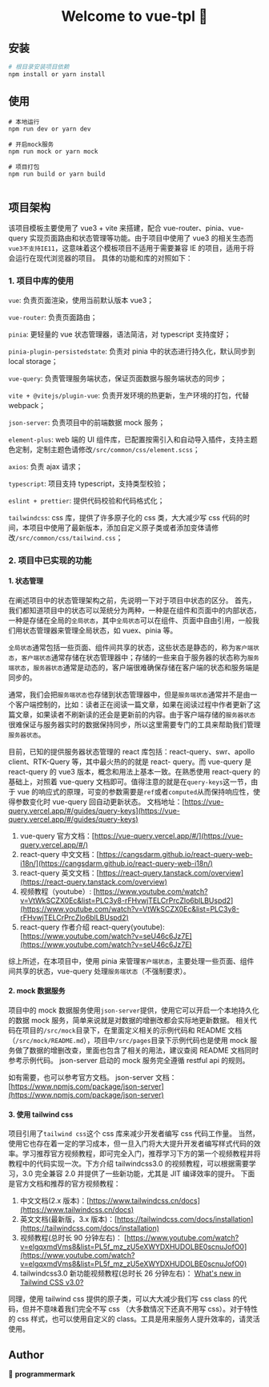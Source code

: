 <h1 align="center">Welcome to vue-tpl 👋</h1>

## 安装

```sh
# 根目录安装项目依赖
npm install or yarn install
```

## 使用

```
# 本地运行
npm run dev or yarn dev

# 开启mock服务
npm run mock or yarn mock

# 项目打包
npm run build or yarn build


```

## 项目架构

该项目模板主要使用了 vue3 + vite 来搭建，配合 vue-router、pinia、vue-query 实现页面路由和状态管理等功能。由于项目中使用了 vue3 的相关生态而`vue3不支持IE11`，这意味着这个模板项目不适用于需要兼容 IE 的项目，适用于将会运行在现代浏览器的项目。 具体的功能和库的对照如下：

### 1. 项目中库的使用

`vue`: 负责页面渲染，使用当前默认版本 vue3；

`vue-router`: 负责页面路由；

`pinia`: 更轻量的 vue 状态管理器，语法简洁，对 typescript 支持度好；

`pinia-plugin-persistedstate`: 负责对 pinia 中的状态进行持久化，默认同步到 local storage；

`vue-query`: 负责管理服务端状态，保证页面数据与服务端状态的同步；

`vite + @vitejs/plugin-vue`: 负责开发环境的热更新，生产环境的打包，代替 webpack；

`json-server`: 负责项目中的前端数据 mock 服务；

`element-plus`: web 端的 UI 组件库，已配置按需引入和自动导入插件，支持主题色定制，定制主题色请修改`/src/common/css/element.scss`；

`axios`: 负责 ajax 请求；

`typescript`: 项目支持 typescript，支持类型校验；

`eslint + prettier`: 提供代码校验和代码格式化；

`tailwindcss`: css 库，提供了许多原子化的 css 类，大大减少写 css 代码的时间，本项目中使用了最新版本，添加自定义原子类或者添加变体请修改`/src/common/css/tailwind.css`；

### 2. 项目中已实现的功能

#### 1. 状态管理

在阐述项目中的状态管理架构之前，先说明一下对于项目中状态的区分。
首先，我们都知道项目中的状态可以笼统分为两种，一种是在组件和页面中的内部状态，一种是存储在全局的`全局状态`，其中`全局状态`可以在组件、页面中自由引用，一般我们用状态管理器来管理全局状态，如 vuex、pinia 等。

`全局状态`通常包括一些页面、组件间共享的状态，这些状态是静态的，称为`客户端状态`，`客户端状态`通常存储在状态管理器中；存储的一些来自于服务器的状态称为`服务端状态`，`服务器状态`通常是动态的，客户端很难确保存储在客户端的状态和服务端是同步的。

通常，我们会把`服务端状态`也存储到状态管理器中，但是`服务端状态`通常并不是由一个客户端控制的，比如：读者正在阅读一篇文章，如果在阅读过程中作者更新了这篇文章，如果读者不刷新读的还会是更新前的内容。由于客户端存储的`服务器状态`很难保证与服务器实时的数据保持同步，所以这里需要专门的工具来帮助我们管理`服务器状态`。

目前，已知的提供服务器状态管理的 react 库包括：react-query、swr、apollo client、RTK-Query 等，其中最火热的的就是 react- query。而 vue-query 是 react-query 的 vue3 版本，概念和用法上基本一致。在熟悉使用 react-query 的基础上，对照着 vue-query 文档即可。值得注意的就是在`query-keys`这一节，由于 vue 的响应式的原理，可变的参数需要是`ref`或者`computed`从而保持响应性，使得参数变化时 vue-query 回自动更新状态。
文档地址：[https://vue-query.vercel.app/#/guides/query-keys](https://vue-query.vercel.app/#/guides/query-keys)

1. vue-query 官方文档：[https://vue-query.vercel.app/#/](https://vue-query.vercel.app/#/)
2. react-query 中文文档：[https://cangsdarm.github.io/react-query-web-i18n/](https://cangsdarm.github.io/react-query-web-i18n/)
3. react-query 英文文档：[https://react-query.tanstack.com/overview](https://react-query.tanstack.com/overview)
4. 视频教程（youtube）: [https://www.youtube.com/watch?v=VtWkSCZX0Ec&list=PLC3y8-rFHvwjTELCrPrcZlo6blLBUspd2](https://www.youtube.com/watch?v=VtWkSCZX0Ec&list=PLC3y8-rFHvwjTELCrPrcZlo6blLBUspd2)
5. react-query 作者介绍 react-query(youtube): [https://www.youtube.com/watch?v=seU46c6Jz7E](https://www.youtube.com/watch?v=seU46c6Jz7E)

综上所述，在本项目中，使用 pinia 来管理`客户端状态`，主要处理一些页面、组件间共享的状态，vue-query 处理`服务端状态`（不强制要求）。

#### 2. mock 数据服务

项目中的 mock 数据服务使用`json-server`提供，使用它可以开启一个本地持久化的数据 mock 服务，简单来说就是对数据的增删改都会实际地更新数据。
相关代码在项目的`/src/mock`目录下，在里面定义相关的示例代码和 README 文档（`/src/mock/README.md`），项目中`/src/pages`目录下示例代码也是使用 mock 服务做了数据的增删改查，里面也包含了相关的用法，建议查阅 README 文档同时参考示例代码。
json-server 启动的 mock 服务完全遵循 restful api 的规则。

如有需要，也可以参考官方文档。
json-server 文档：[https://www.npmjs.com/package/json-server](https://www.npmjs.com/package/json-server)

#### 3. 使用 tailwind css

项目引用了`tailwind css`这个 css 库来减少开发者编写 css 代码工作量。
当然，使用它也存在着一定的学习成本，但一旦入门将大大提升开发者编写样式代码的效率。学习推荐官方视频教程，即可完全入门，推荐学习下方的第一个视频教程并将教程中的代码实现一次。下方介绍 tailwindcss3.0 的视频教程，可以根据需要学习，3.0 完全兼容 2.0 并提供了一些新功能，尤其是 JIT 编译效率的提升。
下面是官方文档和推荐的官方视频教程：

1. 中文文档(2.x 版本)：[https://www.tailwindcss.cn/docs](https://www.tailwindcss.cn/docs)
2. 英文文档(最新版，3.x 版本)：[https://tailwindcss.com/docs/installation](https://tailwindcss.com/docs/installation)
3. 视频教程(总时长 90 分钟左右)： [https://www.youtube.com/watch?v=elgqxmdVms8&list=PL5f_mz_zU5eXWYDXHUDOLBE0scnuJofO0](https://www.youtube.com/watch?v=elgqxmdVms8&list=PL5f_mz_zU5eXWYDXHUDOLBE0scnuJofO0)
4. tailwindcss3.0 新功能视频教程(总时长 26 分钟左右)： [What's new in Tailwind CSS v3.0?](https://www.youtube.com/watch?v=mSC6GwizOag)

同理，使用 tailwind css 提供的原子类，可以大大减少我们写 css class 的代码，但并不意味着我们完全不写 css （大多数情况下还真不用写 css）。对于特性的 css 样式，也可以使用自定义的 class。工具是用来服务人提升效率的，请灵活使用。

## Author

👤 **programmermark**
